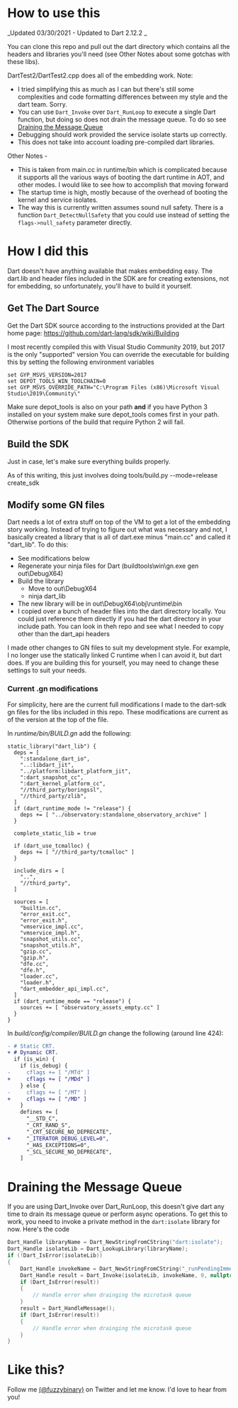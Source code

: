 # How to use this

_Updated 03/30/2021 - Updated to Dart 2.12.2 _

You can clone this repo and pull out the dart directory which contains all the headers and
libraries you'll need (see Other Notes about some gotchas with these libs).

DartTest2/DartTest2.cpp does all of the embedding work. Note:

- I tried simplifying this as much as I can but there's still some complexities and code formatting differences between my style and the dart team. Sorry.
- You can use `Dart_Invoke` over `Dart_RunLoop` to execute a single Dart function, but doing
  so does not drain the message queue. To do so see [Draining the Message Queue](#draining-the-message-queue)
- Debugging should work provided the service isolate starts up correctly.
- This does not take into account loading pre-compiled dart libraries.

Other Notes -

- This is taken from main.cc in runtime/bin which is complicated because it supports all the various
  ways of booting the dart runtime in AOT, and other modes. I would like to see how to accomplish
  that moving forward
- The startup time is high, mostly because of the overhead of booting the kernel and service isolates.
- The way this is currently written assumes sound null safety. There is a function `Dart_DetectNullSafety` that you could use instead of setting the `flags->null_safety` parameter directly.

# How I did this

Dart doesn't have anything available that makes embedding easy. The dart.lib and header
files included in the SDK are for creating extensions, not for embedding, so unfortunately,
you'll have to build it yourself.

## Get The Dart Source

Get the Dart SDK source according to the instructions provided at the Dart home page:
https://github.com/dart-lang/sdk/wiki/Building

I most recently compiled this with Visual Studio Community 2019, but 2017 is the only "supported" version
You can override the executable for building this by setting the following environment variables

```
set GYP_MSVS_VERSION=2017
set DEPOT_TOOLS_WIN_TOOLCHAIN=0
set GYP_MSVS_OVERRIDE_PATH="C:\Program Files (x86)\Microsoft Visual Studio\2019\Community\"
```

Make sure depot_tools is also on your path **and** if you have Python 3 installed on your system make sure depot_tools comes first in your path. Otherwise portions of the build that require Python 2 will fail.

## Build the SDK

Just in case, let's make sure everything builds properly.

As of this writing, this just involves doing tools/build.py --mode=release create_sdk

## Modify some GN files

Dart needs a lot of extra stuff on top of the VM to get a lot of the embedding story
working. Instead of trying to figure out what was necessary and not, I basically created
a library that is all of dart.exe minus "main.cc" and called it "dart_lib". To do this:

- See modifications below
- Regenerate your ninja files for Dart (buildtools\win\gn.exe gen out\DebugX64)
- Build the library
  - Move to out\DebugX64
  - ninja dart_lib
- The new library will be in out\DebugX64\obj\runtime\bin
- I copied over a bunch of header files into the dart directory locally. You could just
  reference them directly if you had the dart directory in your include path. You can
  look in theh repo and see what I needed to copy other than the dart_api headers

I made other changes to GN files to suit my development style. For example, I no longer use the statically linked C runtime when I can avoid it, but dart does. If you are building this for yourself, you may need to change these settings to suit your needs.

### Current .gn modifications

For simplicity, here are the current full modifications I made to the dart-sdk gn files for the libs included in this repo. These modifications are current as of the version at the top of the file.

In _runtime/bin/BUILD.gn_ add the following:

```
static_library("dart_lib") {
  deps = [
    ":standalone_dart_io",
    "..:libdart_jit",
    "../platform:libdart_platform_jit",
    ":dart_snapshot_cc",
    ":dart_kernel_platform_cc",
    "//third_party/boringssl",
    "//third_party/zlib",
  ]
  if (dart_runtime_mode != "release") {
    deps += [ "../observatory:standalone_observatory_archive" ]
  }

  complete_static_lib = true

  if (dart_use_tcmalloc) {
    deps += [ "//third_party/tcmalloc" ]
  }

  include_dirs = [
    "..",
    "//third_party",
  ]

  sources = [
    "builtin.cc",
    "error_exit.cc",
    "error_exit.h",
    "vmservice_impl.cc",
    "vmservice_impl.h",
    "snapshot_utils.cc",
    "snapshot_utils.h",
    "gzip.cc",
    "gzip.h",
    "dfe.cc",
    "dfe.h",
    "loader.cc",
    "loader.h",
    "dart_embedder_api_impl.cc",
  ]
  if (dart_runtime_mode == "release") {
    sources += [ "observatory_assets_empty.cc" ]
  }
}
```

In _build/config/compiler/BUILD.gn_ change the following (around line 424):

```diff
- # Static CRT.
+ # Dynamic CRT.
  if (is_win) {
    if (is_debug) {
-     cflags += [ "/MTd" ]
+     cflags += [ "/MDd" ]
    } else {
-     cflags += [ "/MT" ]
+     cflags += [ "/MD" ]
    }
    defines += [
      "__STD_C",
      "_CRT_RAND_S",
      "_CRT_SECURE_NO_DEPRECATE",
+     "_ITERATOR_DEBUG_LEVEL=0",
      "_HAS_EXCEPTIONS=0",
      "_SCL_SECURE_NO_DEPRECATE",
    ]
```

# Draining the Message Queue

If you are using Dart_Invoke over Dart_RunLoop, this doesn't give dart any time to drain its message queue or perform async operations. To get this to work, you need to invoke a private method in the `dart:isolate` library for now. Here's the code

```cpp
Dart_Handle libraryName = Dart_NewStringFromCString("dart:isolate");
Dart_Handle isolateLib = Dart_LookupLibrary(libraryName);
if (!Dart_IsError(isolateLib))
{
    Dart_Handle invokeName = Dart_NewStringFromCString("_runPendingImmediateCallback");
    Dart_Handle result = Dart_Invoke(isolateLib, invokeName, 0, nullptr);
    if (Dart_IsError(result))
    {
        // Handle error when drainging the microtask queue
    }
    result = Dart_HandleMessage();
    if (Dart_IsError(result))
    {
        // Handle error when drainging the microtask queue
    }
}
```

# Like this?

Follow me [(@fuzzybinary)](http://twitter.com/fuzzybinary) on Twitter and let me know. I'd love to hear from you!
